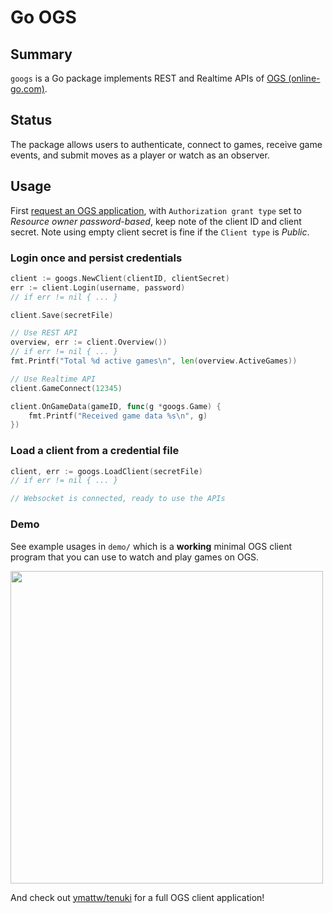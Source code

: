 # Go OGS

## Summary

`googs` is a Go package implements REST and Realtime APIs of [OGS
(online-go.com)](https://online-go.com).

## Status

The package allows users to authenticate, connect to games, receive game
 events, and submit moves as a player or watch as an observer.

## Usage

First [request an OGS application](https://online-go.com/oauth2/applications/),
with `Authorization grant type` set to *Resource owner password-based*, keep
note of the client ID and client secret. Note using empty client secret is fine
if the `Client type` is *Public*.

### Login once and persist credentials

```go
client := googs.NewClient(clientID, clientSecret)
err := client.Login(username, password)
// if err != nil { ... }

client.Save(secretFile)

// Use REST API
overview, err := client.Overview())
// if err != nil { ... }
fmt.Printf("Total %d active games\n", len(overview.ActiveGames))

// Use Realtime API
client.GameConnect(12345)

client.OnGameData(gameID, func(g *googs.Game) {
	fmt.Printf("Received game data %s\n", g)
})
```

### Load a client from a credential file

```go
client, err := googs.LoadClient(secretFile)
// if err != nil { ... }

// Websocket is connected, ready to use the APIs
```

### Demo

See example usages in `demo/` which is a **working** minimal OGS client program
that you can use to watch and play games on OGS.

<img src="https://github.com/ymattw/googs/blob/main/demo/demo.png?raw=true" width="500" />

And check out [ymattw/tenuki](https://github.com/ymattw/tenuki) for a full OGS
client application!
